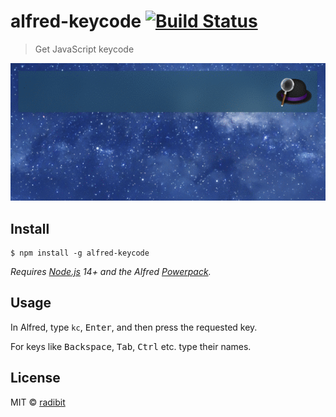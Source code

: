 # alfred-keycode [![Build Status](https://travis-ci.org/radibit/alfred-keycode.svg?branch=master)](https://travis-ci.org/radibit/alfred-keycode)

> Get JavaScript keycode

<img src="media/screencast.gif" width="580">

## Install

```
$ npm install -g alfred-keycode
```

_Requires [Node.js](https://nodejs.org) 14+ and the Alfred [Powerpack](https://www.alfredapp.com/powerpack/)._

## Usage

In Alfred, type `kc`, <kbd>Enter</kbd>, and then press the requested key.

For keys like <kbd>Backspace</kbd>, <kbd>Tab</kbd>, <kbd>Ctrl</kbd> etc. type their names.

## License

MIT © [radibit](http://radibit.com)
